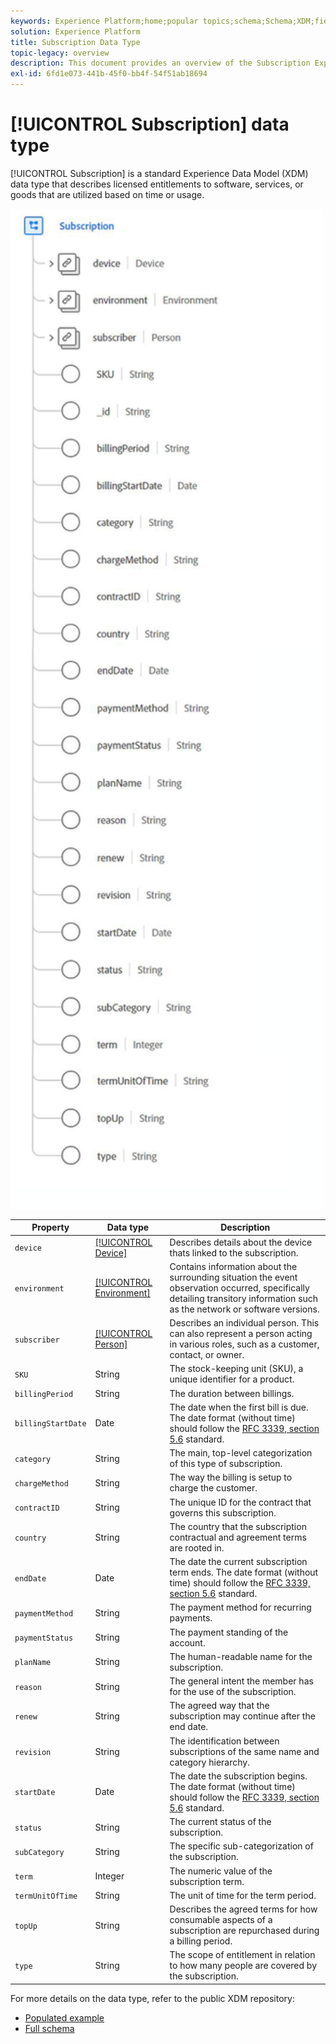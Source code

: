 ```yaml
---
keywords: Experience Platform;home;popular topics;schema;Schema;XDM;fields;schemas;Schemas;subscription;datatype;data-type;data type;
solution: Experience Platform
title: Subscription Data Type
topic-legacy: overview
description: This document provides an overview of the Subscription Experience Data Model (XDM) data type.
exl-id: 6fd1e073-441b-45f0-bb4f-54f51ab18694
---
```

# [!UICONTROL Subscription] data type

[!UICONTROL Subscription] is a standard Experience Data Model (XDM) data type that describes licensed entitlements to software, services, or goods that are utilized based on time or usage.

<img src='../images/data-types/subscription-data-type.png' width=500 /><br />

| Property | Data type | Description |
| --- | --- | --- |
| `device` | [[!UICONTROL Device]](./device.md) | Describes details about the device thats linked to the subscription. |
| `environment` | [[!UICONTROL Environment]](./environment.md) | Contains information about the surrounding situation the event observation occurred, specifically detailing transitory information such as the network or software versions. |
| `subscriber` | [[!UICONTROL Person]](./person.md) | Describes an individual person. This can also represent a person acting in various roles, such as a customer, contact, or owner. |
| `SKU` | String | The stock-keeping unit (SKU), a unique identifier for a product. |
| `billingPeriod` | String | The duration between billings. |
| `billingStartDate` | Date | The date when the first bill is due. The date format (without time) should follow the [RFC 3339, section 5.6](https://tools.ietf.org/html/rfc3339#section-5.6) standard. |
| `category` | String | The main, top-level categorization of this type of subscription. |
| `chargeMethod` | String | The way the billing is setup to charge the customer. |
| `contractID` | String | The unique ID for the contract that governs this subscription. |
| `country` | String | The country that the subscription contractual and agreement terms are rooted in. |
| `endDate` | Date | The date the current subscription term ends. The date format (without time) should follow the [RFC 3339, section 5.6](https://tools.ietf.org/html/rfc3339#section-5.6) standard. |
| `paymentMethod` | String | The payment method for recurring payments. |
| `paymentStatus` | String | The payment standing of the account. |
| `planName` | String | The human-readable name for the subscription. |
| `reason` | String | The general intent the member has for the use of the subscription. |
| `renew` | String | The agreed way that the subscription may continue after the end date. |
| `revision` | String | The identification between subscriptions of the same name and category hierarchy. |
| `startDate` | Date | The date the subscription begins. The date format (without time) should follow the [RFC 3339, section 5.6](https://tools.ietf.org/html/rfc3339#section-5.6) standard. |
| `status` | String | The current status of the subscription. |
| `subCategory` | String | The specific sub-categorization of the subscription. |
| `term` | Integer | The numeric value of the subscription term. |
| `termUnitOfTime` | String | The unit of time for the term period. |
| `topUp` | String | Describes the agreed terms for how consumable aspects of a subscription are repurchased during a billing period. |
| `type` | String | The scope of entitlement in relation to how many people are covered by the subscription. |

For more details on the data type, refer to the public XDM repository:

* [Populated example](https://github.com/adobe/xdm/blob/master/components/datatypes/industry-verticals/subscription.example.1.json)
* [Full schema](https://github.com/adobe/xdm/blob/master/components/datatypes/industry-verticals/subscription.schema.json)
